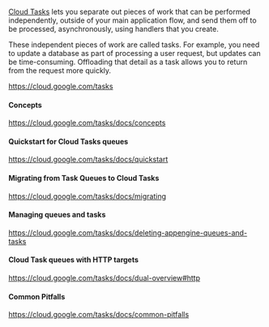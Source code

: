 [Cloud Tasks](https://cloud.google.com/tasks) lets you separate out pieces of work that can be performed independently, outside of your main application flow, and send them off to be processed, asynchronously, using handlers that you create.

These independent pieces of work are called tasks. For example, you need to update a database as part of processing a user request, but updates can be time-consuming. Offloading that detail as a task allows you to return from the request more quickly.

https://cloud.google.com/tasks

#### Concepts

https://cloud.google.com/tasks/docs/concepts

#### Quickstart for Cloud Tasks queues

https://cloud.google.com/tasks/docs/quickstart


#### Migrating from Task Queues to Cloud Tasks

https://cloud.google.com/tasks/docs/migrating

#### Managing queues and tasks


https://cloud.google.com/tasks/docs/deleting-appengine-queues-and-tasks

#### Cloud Task queues with HTTP targets

https://cloud.google.com/tasks/docs/dual-overview#http

#### Common Pitfalls

https://cloud.google.com/tasks/docs/common-pitfalls